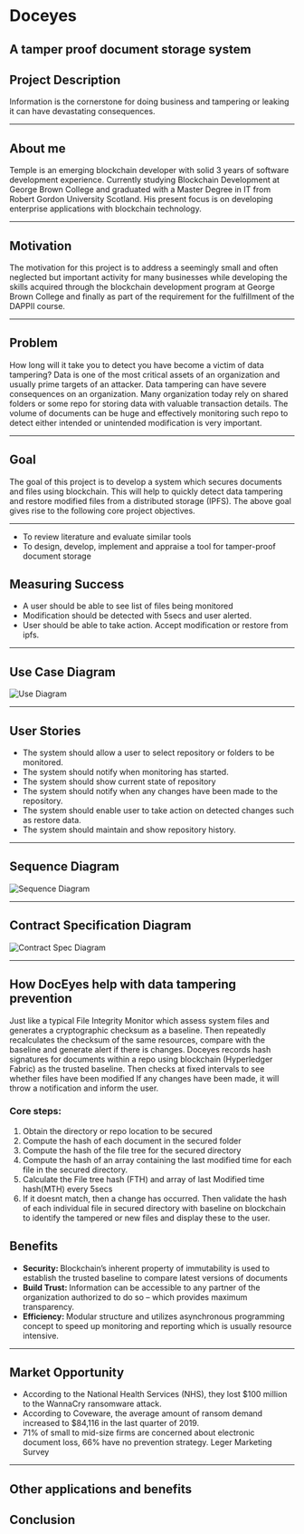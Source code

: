 # Doceyes

<h2> A tamper proof document storage system </h2>

<h2> Project Description </h2>
Information is the cornerstone for doing business and tampering or leaking it can have devastating consequences.
<hr>

<h2> About me </h2>
Temple is an emerging blockchain developer with solid 3 years of software development experience. 
Currently studying Blockchain Development at George Brown College and graduated with a Master Degree in IT 
from Robert Gordon University Scotland. His present focus is on developing enterprise applications with blockchain technology.
<hr>

<h2> Motivation </h2>
The motivation for this project is to address a seemingly small and often neglected but important
activity for many businesses while developing the skills acquired through the blockchain development program 
at George Brown College and finally as part of the requirement for the fulfillment of the DAPPII course.
<hr>


<h2> Problem </h2>
How long will it take you to detect you have become a victim of data tampering?
Data is one of the most critical assets of an organization and usually prime targets of an attacker. 
Data tampering can have severe consequences on an organization. Many organization today rely on shared folders or some 
repo for storing data with valuable transaction details. The volume of documents can be huge and effectively monitoring 
such repo to detect either intended or unintended modification is very important.
<hr>

<h2> Goal </h2>
The goal of this project is to develop a system which secures documents and files using blockchain. This will help to 
quickly detect data tampering and restore modified files from a distributed storage (IPFS). 
The above goal gives rise to the following core project objectives.
<hr>

<ul>
    <li> To review literature and evaluate similar tools</li>
    <li> To design, develop, implement and appraise a tool for tamper-proof document storage </li>
</ul>


<h2> Measuring Success </h2>
<ul>
    <li> A user should be able to see list of files being monitored </li>
    <li> Modification should be detected with 5secs and user alerted. </li>
    <li> User should be able to take action. Accept modification or restore from ipfs.</li>
</ul>
<hr>

<h2> Use Case Diagram </h2>

![Use Diagram](documents/Pics/DocEyes-UseCaseDiag.png?raw=true) <br>

<hr>

<h2> User Stories </h2>
<ul>
        <li> The system should allow a user to select repository or folders to be monitored. </li>
        <li> The system should notify when monitoring has started. </li>
        <li> The system should show current state of repository </li>
        <li> The system should notify when any changes have been made to the repository. </li>
        <li> The system should enable user to take action on detected changes such as restore data. </li>
        <li> The system should maintain and show repository history. </li>
</ul>
<hr>

<h2> Sequence Diagram </h2>

![Sequence Diagram](documents/Pics/DocEyes-SeqDiag.png?raw=true) <br>
<hr>

<h2> Contract Specification Diagram </h2>

![Contract Spec Diagram](documents/Pics/DocEyes-Contract-spec.jpg?raw=true) <br>
<hr>


<h2> How DocEyes help with data tampering prevention </h2>
Just like a typical File Integrity Monitor which assess system files and generates a cryptographic checksum as a baseline.
Then repeatedly recalculates the checksum of the same resources, compare with the baseline and generate alert if there is changes.
Doceyes records hash signatures for documents within a repo using blockchain (Hyperledger Fabric) as the trusted baseline.
Then checks at fixed intervals to see whether files have been modified If any changes have been made, 
it will throw a notification and inform the user.

<h3> Core steps: </h3>
<ol>
        <li> Obtain the directory or repo location to be secured </li>
        <li> Compute the hash of each document in the secured folder </li>
        <li> Compute the hash of the file tree for the secured directory </li>
        <li> Compute the hash of an array containing the last modified time for each file in the secured directory. </li>
        <li> Calculate the File tree hash (FTH) and array of last Modified time hash(MTH) every 5secs </li>
        <li> If it doesnt match, then a change has occurred. Then validate the hash of each individual file in 
            secured directory with baseline on blockchain to identify the tampered or new files and display these 
            to the user. 
        </li>        
</ol>


<h2> Benefits </h2>
<ul>
    <li> <strong> Security:  </strong> Blockchain’s inherent property of immutability is used to establish the trusted 
        baseline to compare latest versions of documents
    </li>
     <li> <strong> Build Trust: </strong> Information can be accessible to any partner of the organization authorized 
        to do so – which provides maximum transparency.
    </li>
      <li> <strong> Efficiency: </strong> Modular structure and utilizes asynchronous programming concept to speed up 
        monitoring and reporting which is usually resource intensive.
    </li>
</ul>
<hr>

<h2> Market Opportunity </h2>
<ul>
    <li> According to the National Health Services (NHS), they lost $100 million to the WannaCry ransomware attack.
    </li>
     <li> According to Coveware, the average amount of ransom demand increased to $84,116 in the last quarter of 2019.
    </li>
      <li> 71% of small to mid-size firms are concerned about electronic document loss, 66% have no prevention strategy. 
        Leger Marketing Survey
    </li>
</ul>
<hr>




<h2> Other applications and benefits </h2>

<h2> Conclusion </h2>